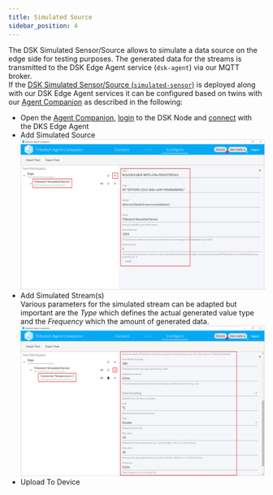 ```yaml
---
title: Simulated Source
sidebar_position: 4
---
```


The DSK Simulated Sensor/Source allows to simulate a data source on the edge side for testing purposes. The generated data for the streams is transmitted to the DSK Edge Agent service (`dsk-agent`) via our MQTT broker.  
If the [DSK Simulated Sensor/Source (`simulated-sensor`)](../../setup/agent/sources/simulated) is deployed along with our DSK Edge Agent services it can be configured based on twins with our [Agent Companion](../../setup/agent_companion) as described in the following:

* Open the [Agent Companion](../../setup/agent_companion), [login](../../setup/agent_companion#agent-companion-login) to the DSK Node and [connect](../../setup/agent_companion#agent-companion-connect) with the DKS Edge Agent
* Add Simulated Source
![Simulated Sensor/Source 1](./img/simulated-sensor-1.png)
* Add Simulated Stream(s)  
Various parameters for the simulated stream can be adapted but important are the *Type* which defines the actual generated value type and the *Frequency* which the amount of generated data.
![Simulated Sensor/Source 2](./img/simulated-sensor-2.png)
* Upload To Device
